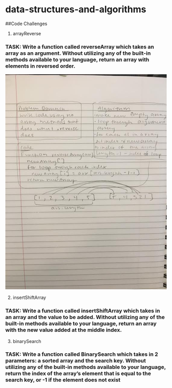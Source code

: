 # data-structures-and-algorithms

##Code Challenges 
1) arrayReverse 
### TASK: Write a function called reverseArray which takes an array as an argument. Without utilizing any of the built-in methods available to your language, return an array with elements in reversed order.
![whiteboarding for arrayReverse](./assets/array-reverse.jpg)

2) insertShiftArray
### TASK: Write a function called insertShiftArray which takes in an array and the value to be added. Without utilizing any of the built-in methods available to your language, return an array with the new value added at the middle index.

3) binarySearch 
### TASK: Write a function called BinarySearch which takes in 2 parameters: a sorted array and the search key. Without utilizing any of the built-in methods available to your language, return the index of the array’s element that is equal to the search key, or -1 if the element does not exist
